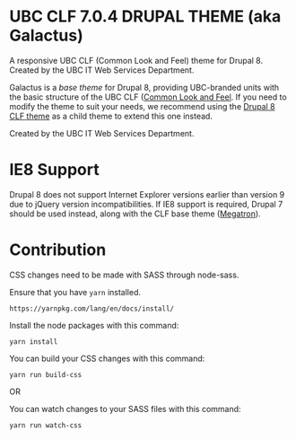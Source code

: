 UBC CLF 7.0.4 DRUPAL THEME (aka Galactus)
=======================================

A responsive UBC CLF (Common Look and Feel) theme for Drupal 8. Created by the
UBC IT Web Services Department.

Galactus is a *base theme* for Drupal 8, providing UBC-branded units with the
basic structure of the UBC CLF ([Common Look and Feel](http://clf.ubc.ca). If
you need to modify the theme to suit your needs, we recommend using the
[Drupal 8 CLF theme](https://github.com/ubc-web-services/clf) as a child theme
to extend this one instead.

Created by the UBC IT Web Services Department.

# IE8 Support
Drupal 8 does not support Internet Explorer versions earlier than version 9 due
to jQuery version incompatibilities. If IE8 support is required, Drupal 7 should
be used instead, along with the CLF base theme
([Megatron](https://github.com/ubc-web-services/megatron)).

# Contribution

CSS changes need to be made with SASS through node-sass.

Ensure that you have `yarn` installed.
```
https://yarnpkg.com/lang/en/docs/install/
```

Install the node packages with this command:
```
yarn install
```

You can build your CSS changes with this command:
```
yarn run build-css
```

OR

You can watch changes to your SASS files with this command:
```
yarn run watch-css
```

